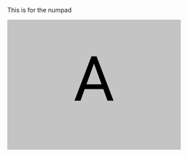 This is for the numpad

![test](https://github.com/JEFLBROWN/Editions/blob/8b1a39c37dfac574dea3cf3732da119e404a70fb/Numpad/img/400x300.png?raw='true')